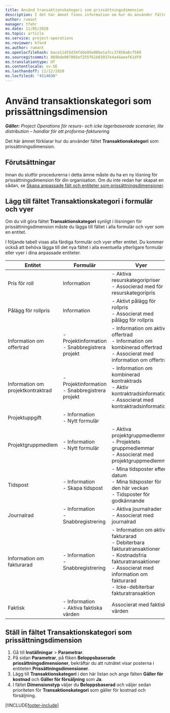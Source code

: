 ```yaml
---
title: Använd transaktionskategori som prissättningsdimension
description: I det här ämnet finns information om hur du använder fältet Transaktionskategori som prissättningsdimension.
author: rumant
manager: tfehr
ms.date: 11/05/2020
ms.topic: article
ms.service: project-operations
ms.reviewer: kfend
ms.author: rumant
ms.openlocfilehash: bace11455d34fdda95e08be1a7cc37850a0cf589
ms.sourcegitcommit: 869bde007805ef255f61b03937e4a44aeef61df9
ms.translationtype: HT
ms.contentlocale: sv-SE
ms.lasthandoff: 11/12/2020
ms.locfileid: "4514030"
---
```

# <a name="use-transaction-category-as-a-pricing-dimension"></a>Använd transaktionskategori som prissättningsdimension


_**Gäller:** Project Operations för resurs- och icke lagerbaserade scenarier, lite distribution – handlar för att proforma-fakturering_


Det här ämnet förklarar hur du använder fältet **Transaktionskategori** som prissättningsdimension. 

## <a name="prerequisites"></a>Förutsättningar
Innan du slutför procedurerna i detta ämne måste du ha en ny lösning för prissättningsdimension för din organisation. Om du inte redan har skapat en sådan, se [Skapa anpassade fält och entiteter som prissättningsdimensioner](create-custom-fields-entities-pricing-dimensions.md).

## <a name="add-the-transaction-category-field-to-forms-and-views"></a>Lägg till fältet Transaktionskategori i formulär och vyer
Om du vill göra fältet **Transaktionskategori** synligt i lösningen för prissättningsdimension måste du lägga till fältet i alla formulär och vyer som en entitet.

I följande tabell visas alla färdiga formulär och vyer efter entitet. Du kommer också att behöva lägga till det nya fältet i alla eventuella ytterligare formulär eller vyer i dina anpassade entiteter.

|  Entitet        | Formulär     |Vyer        |
| ------------------------------|---------------------------------|----------------------------------|
|  Pris för roll| Information |- Aktiva resurskategoripriser<br> - Associerad med för resurskategoripris |
|  Pålägg för rollpris| Information|- Aktivt pålägg för rollpris<br>- Associerat med pålägg för rollpris |
|  Information om offertrad|- Projektinformation<br>- Snabbregistrera projekt| - Information om aktiv offertrad<br>- Information om kombinerad offertrad<br>- Associerat med information om offertrad |
|  Information om projektkontraktrad|- Projektinformation<br>- Snabbregistrera projekt|- Information om kombinerad kontraktrads<br>- Aktiv kontraktradsinformation<br>- Associerat med kontraktradsinformation |
|  Projektuppgift|- Information<br>- Nytt formulär| &nbsp; |
|  Projektgruppmedlem|- Information<br>- Nytt formulär|- Aktiva projektgruppmedlemmar<br>- Projektets gruppmedlemmar<br>- Associerat med projektgruppmedlemmar |
|  Tidspost|- Information<br>- Skapa tidspost|- Mina tidsposter efter datum<br>- Mina tidsposter för den här veckan<br>- Tidsposter för godkännande|
|  Journalrad|- Information<br>- Snabbregistrering|- Aktiva journalrader<br>- Associerat med journalrad|
|  Information om fakturarad|- Information<br>- Snabbregistrering|- Information om aktiv fakturarad<br>- Debiterbara fakturatransaktioner<br>- Kostnadsfria fakturatransaktioner<br>- Associerat med information om fakturarad <br>- Icke-debiterbar fakturatransaktion|
|  Faktisk|- Information<br>- Aktiva faktiska värden| Associerat med faktiska värden |

## <a name="set-up-the-transaction-category-field-as-a-pricing-dimension"></a>Ställ in fältet Transaktionskategori som prissättningsdimension

1. Gå till **Inställningar** > **Parametrar**. 
2. På sidan **Parametrar**, på fliken **Beloppsbaserade prissättningsdimensioner**, bekräftar du att rutnätet visar posterna i entiteten **Prissättningsdimensioner**.
3. Lägg till **Transaktionskategori** i den här listan och ange fälten **Gäller för kostnad** och **Gäller för försäljning** som **Ja**.
4. I fältet **Dimensionstyp** väljer du **Beloppsbaserad** och väljer sedan prioriteten för **Transaktionskategori** som gäller för kostnad och försäljning.


[!INCLUDE[footer-include](../includes/footer-banner.md)]